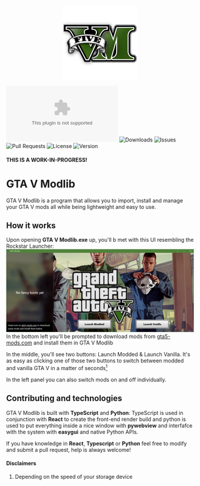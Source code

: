 <p align="center">
    <img src="./res/public/logo.png" alt="GTA V Modlib Logo" width="200"/>
</p>

![App size](https://img.shields.io/github/size/ramondeleonca/GTAVModlib/dist/GTA%20V%20Modlib.exe?style=for-the-badge)
![Downloads](https://img.shields.io/github/downloads/ramondeleonca/GTAVModlib/total?style=for-the-badge)
![Issues](https://img.shields.io/github/issues/ramondeleonca/GTAVModlib?style=for-the-badge)
![Pull Requests](https://img.shields.io/github/issues-pr/ramondeleonca/GTAVModlib?style=for-the-badge)
![License](https://img.shields.io/github/license/ramondeleonca/GTAVModlib?style=for-the-badge)
![Version](https://img.shields.io/github/package-json/v/ramondeleonca/GTAVModlib?style=for-the-badge)

#### THIS IS A WORK-IN-PROGRESS!

# GTA V Modlib
GTA V Modlib is a program that allows you to import, install and manage your GTA V mods all while being lightweight and easy to use.

## How it works
Upon opening **GTA V Modlib.exe** up, you'll b met with this UI resembling the Rockstar Launcher:
![GTA V Modlib Home Screen Screenshot](./res/public/GTA_V_Modlib_Home.png)
In the bottom left you'll be prompted to download mods from [gta5-mods.com](https://gta5-mods.com) and install them in GTA V Modlib

In the middle, you'll see two buttons: Launch Modded & Launch Vanilla. It's as easy as clicking one of those two buttons to switch between modded and vanilla GTA V in a matter of seconds[$^1$](#disclaimers)

In the left panel you can also switch mods on and off individually.

## Contributing and technologies
GTA V Modlib is built with **TypeScript** and **Python**: TypeScript is used in conjunction with **React** to create the front-end render build and python is used to put everything inside a nice window with **pywebview** and interfafce with the system with **easygui** and native Python APIs.

If you have knowledge in **React**, **Typescript** or **Python** feel free to modify and submit a pull request, help is always welcome!

#### Disclaimers
1. Depending on the speed of your storage device